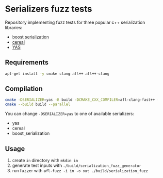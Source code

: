 # Serializers fuzz tests

Repository implementing fuzz tests for three popular c++ serialization libraries:
- [boost serialization](https://github.com/boostorg/serialization)
- [cereal](https://github.com/USCiLab/cereal)
- [YAS](https://github.com/niXman/yas)

## Requirements

```bash
apt-get install -y cmake clang afl++ afl++-clang
```

## Compilation

```bash
cmake -DSERIALIZER=yas -B build -DCMAKE_CXX_COMPILER=afl-clang-fast++ -DCMAKE_C_COMPILER=afl-clang-fast
cmake --build build --parallel
```

You can change `-DSERIALIZER=yas` to one of available serializers:
- yas
- cereal
- boost_serialization

## Usage

1. create `in` directory with `mkdin in`
2. generate test inputs with `./build/serialization_fuzz_generator`
3. run fuzzer with `afl-fuzz -i in -o out ./build/serialization_fuzz`
